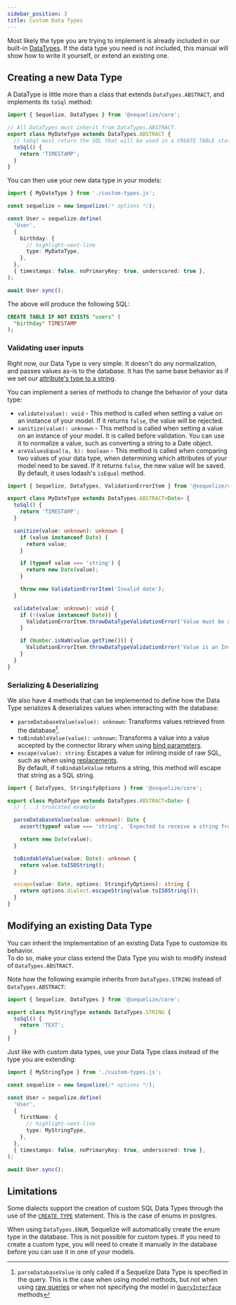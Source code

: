 ```yaml
---
sidebar_position: 3
title: Custom Data Types
---
```


Most likely the type you are trying to implement is already included in our built-in [DataTypes](../models/data-types.mdx).
If the data type you need is not included, this manual will show how to write it yourself, or extend an existing one.

## Creating a new Data Type

A DataType is little more than a class that extends `DataTypes.ABSTRACT`, and implements its `toSql` method:

```typescript
import { Sequelize, DataTypes } from '@sequelize/core';

// All DataTypes must inherit from DataTypes.ABSTRACT.
export class MyDateType extends DataTypes.ABSTRACT {
  // toSql must return the SQL that will be used in a CREATE TABLE statement.
  toSql() {
    return 'TIMESTAMP';
  }
}
```

You can then use your new data type in your models:

```typescript
import { MyDateType } from './custom-types.js';

const sequelize = new Sequelize(/* options */);

const User = sequelize.define(
  'User',
  {
    birthday: {
      // highlight-next-line
      type: MyDateType,
    },
  },
  { timestamps: false, noPrimaryKey: true, underscored: true },
);

await User.sync();
```

The above will produce the following SQL:

```sql
CREATE TABLE IF NOT EXISTS "users" (
  "birthday" TIMESTAMP
);
```

### Validating user inputs

Right now, our Data Type is very simple. It doesn't do any normalization, and passes values as-is to the database.
It has the same base behavior as if we set our [attribute's type to a string](../models/data-types.mdx#custom-data-types).

You can implement a series of methods to change the behavior of your data type:

- `validate(value): void` - This method is called when setting a value on an instance of your model. If it returns `false`, the value will be rejected.
- `sanitize(value): unknown` - This method is called when setting a value on an instance of your model. It is called before validation. You can use it to normalize a value, such as converting a string to a Date object.
- `areValuesEqual(a, b): boolean` - This method is called when comparing two values of your data type, when determining which attributes of your model need to be saved.
  If it returns `false`, the new value will be saved. By default, it uses lodash's `isEqual` method.

```typescript
import { Sequelize, DataTypes, ValidationErrorItem } from '@sequelize/core';

export class MyDateType extends DataTypes.ABSTRACT<Date> {
  toSql() {
    return 'TIMESTAMP';
  }

  sanitize(value: unknown): unknown {
    if (value instanceof Date) {
      return value;
    }

    if (typeof value === 'string') {
      return new Date(value);
    }

    throw new ValidationErrorItem('Invalid date');
  }

  validate(value: unknown): void {
    if (!(value instanceof Date)) {
      ValidationErrorItem.throwDataTypeValidationError('Value must be a Date object');
    }

    if (Number.isNaN(value.getTime())) {
      ValidationErrorItem.throwDataTypeValidationError('Value is an Invalid Date');
    }
  }
}
```

### Serializing & Deserializing

We also have 4 methods that can be implemented to define how the Data Type serializes & deserializes values when interacting with the database:

- `parseDatabaseValue(value): unknown`: Transforms values retrieved from the database[^caveat-1].
- `toBindableValue(value): unknown`: Transforms a value into a value accepted by the connector library when using [bind parameters](../querying/raw-queries.mdx#bind-parameters).
- `escape(value): string`: Escapes a value for inlining inside of raw SQL, such as when using [replacements](../querying/raw-queries.mdx#replacements).  
  By default, if `toBindableValue` returns a string, this method will escape that string as a SQL string.

```typescript
import { DataTypes, StringifyOptions } from '@sequelize/core';

export class MyDateType extends DataTypes.ABSTRACT<Date> {
  // [...] truncated example

  parseDatabaseValue(value: unknown): Date {
    assert(typeof value === 'string', 'Expected to receive a string from the database');

    return new Date(value);
  }

  toBindableValue(value: Date): unknown {
    return value.toISOString();
  }

  escape(value: Date, options: StringifyOptions): string {
    return options.dialect.escapeString(value.toISOString());
  }
}
```

## Modifying an existing Data Type

You can inherit the implementation of an existing Data Type to customize its behavior.  
To do so, make your class extend the Data Type you wish to modify instead of `DataTypes.ABSTRACT`.

Note how the following example inherits from `DataTypes.STRING` instead of `DataTypes.ABSTRACT`:

```typescript
import { Sequelize, DataTypes } from '@sequelize/core';

export class MyStringType extends DataTypes.STRING {
  toSql() {
    return 'TEXT';
  }
}
```

Just like with custom data types, use your Data Type class instead of the type you are extending:

```typescript
import { MyStringType } from './custom-types.js';

const sequelize = new Sequelize(/* options */);

const User = sequelize.define(
  'User',
  {
    firstName: {
      // highlight-next-line
      type: MyStringType,
    },
  },
  { timestamps: false, noPrimaryKey: true, underscored: true },
);

await User.sync();
```

## Limitations

Some dialects support the creation of custom SQL Data Types through the use of the [`CREATE TYPE`](https://www.postgresql.org/docs/current/sql-createtype.html) statement.
This is the case of enums in postgres.

When using `DataTypes.ENUM`, Sequelize will automatically create the enum type in the database. This is not possible for custom types.
If you need to create a custom type, you will need to create it manually in the database before you can use it in one of your models.

[^caveat-1]:
    `parseDatabaseValue` is only called if a Sequelize Data Type is specified in the query.
    This is the case when using model methods, but not when using [raw queries](../querying/raw-queries.mdx) or when not specifying the model in [`QueryInterface`](pathname:///api/v7/classes/_sequelize_core.index.AbstractQueryInterface.html) methods
